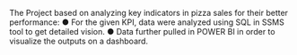 The Project based on analyzing key indicators in pizza sales for their better performance:
●	For the given KPI, data were analyzed using SQL in SSMS tool to get detailed vision.
●	Data further pulled in POWER BI in order to visualize the outputs on a dashboard.
